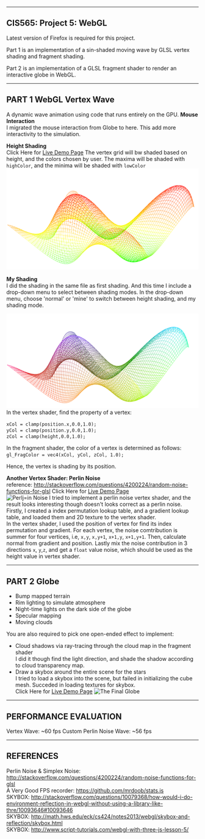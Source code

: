 -------------------------------------------------------------------------------
CIS565: Project 5: WebGL
-------------------------------------------------------------------------------

Latest version of Firefox is required for this project.  

Part 1 is an implementation of a sin-shaded moving wave by GLSL vertex shading and fragment shading.  

Part 2 is an implementation of a GLSL fragment shader to render an interactive globe in WebGL.  


-------------------------------------------------------------------------------
PART 1 WebGL Vertex Wave
-------------------------------------------------------------------------------
A dynamic wave animation using code that runs entirely on the GPU.
**Mouse Interaction**  
I migrated the mouse interaction from Globe to here. This add more interactivity to the simulation.


**Height Shading**  
Click Here for [Live Demo Page](https://dl.dropboxusercontent.com/u/53181465/webGL/vert_wave.html)
The vertex grid will bw shaded based on height, and the colors chosen by user.
The maxima will be shaded with `highColor`, and the minima will be shaded with `lowColor`
![Height Shading](myPics/height_shading.png)


 
**My Shading**  
I did the shading in the same file as first shading. And this time I include a drop-down menu to select between shading modes.
In the drop-down menu, choose 'normal' or 'mine' to switch between height shading, and my shading mode.

![Height Shading](myPics/my_shading.png)
In the vertex shader, find the property of a vertex:
```
xCol = clamp(position.x,0.0,1.0);
yCol = clamp(position.y,0.0,1.0);
zCol = clamp(height,0.0,1.0);
```

In the fragment shader, the color of a vertex is determined as follows:
```gl_FragColor = vec4(xCol, yCol, zCol, 1.0);```

Hence, the vertex is shading by its position.

**Another Vertex Shader: Perlin Noise**  
reference: http://stackoverflow.com/questions/4200224/random-noise-functions-for-glsl
Click Here for [Live Demo Page](https://dl.dropboxusercontent.com/u/53181465/webGL/vert_wave_custom.html)  
![Perlj=in Noise](myPics/custom_wave2.png)
I tried to implement a perlin noise vertex shader, and the result looks interesting though doesn't looks correct as a perlin noise.  
Firstly, I created a index permutation lookup table, and a gradient lookup table, and loaded them and 2D texture to the vertex shader.  
In the vertex shader, I used the position of vertex for find its index permutation and gradient. For each vertex, the noise comtribution is summer for four vertices, i.e, `x,y`, `x,y+1`, `x+1,y`, `x+1,y+1`. Then, calculate normal from gradient and position. Lastly mix the noise contribution in 3 directions `x`, `y`,`z`, and get a `float` value noise, which should be used as the height value in vertex shader.


-------------------------------------------------------------------------------
PART 2 Globe
-------------------------------------------------------------------------------

* Bump mapped terrain
* Rim lighting to simulate atmosphere
* Night-time lights on the dark side of the globe
* Specular mapping
* Moving clouds

You are also required to pick one open-ended effect to implement:

* Cloud shadows via ray-tracing through the cloud map in the fragment shader  
I did it though find the light direction, and shade the shadow according to cloud transparency map.  
* Draw a skybox around the entire scene for the stars  
I tried to load a skybox into the scene, but failed in initializing the cube mesh. Succeded in loading textures for skybox.  
Click Here for [Live Demo Page](https://dblsai.github.io/Project5-WebGL)
![The Final Globe](myPics/my_globe.png)






-------------------------------------------------------------------------------
PERFORMANCE EVALUATION
-------------------------------------------------------------------------------
Vertex Wave: ~60 fps
Custom Perlin Noise Wave: ~56 fps

-------------------------------------------------------------------------------
REFERENCES
-------------------------------------------------------------------------------
Perlin Noise & Simplex Noise: http://stackoverflow.com/questions/4200224/random-noise-functions-for-glsl  
A Very Good FPS recorder:  https://github.com/mrdoob/stats.js  
SKYBOX: http://stackoverflow.com/questions/10079368/how-would-i-do-environment-reflection-in-webgl-without-using-a-library-like-thre/10093646#10093646  
SKYBOX:   http://math.hws.edu/eck/cs424/notes2013/webgl/skybox-and-reflection/skybox.html   
SKYBOX:   http://www.script-tutorials.com/webgl-with-three-js-lesson-5/   
